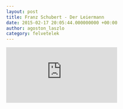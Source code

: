 ```yaml
---
layout: post
title: Franz Schubert - Der Leiermann
date: 2015-02-17 20:05:44.000000000 +00:00
author: agoston_laszlo
category: felvetelek
---
```


<iframe src="https://www.youtube.com/embed/HqcasuEGf3I" frameborder="0" allowfullscreen="allowfullscreen"></iframe>

